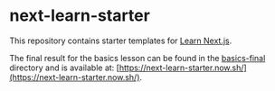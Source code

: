 # next-learn-starter

This repository contains starter templates for [Learn Next.js](https://nextjs.org/learn).

The final result for the basics lesson can be found in the [basics-final](basics-final) directory and is available at: [https://next-learn-starter.now.sh/](https://next-learn-starter.now.sh/).